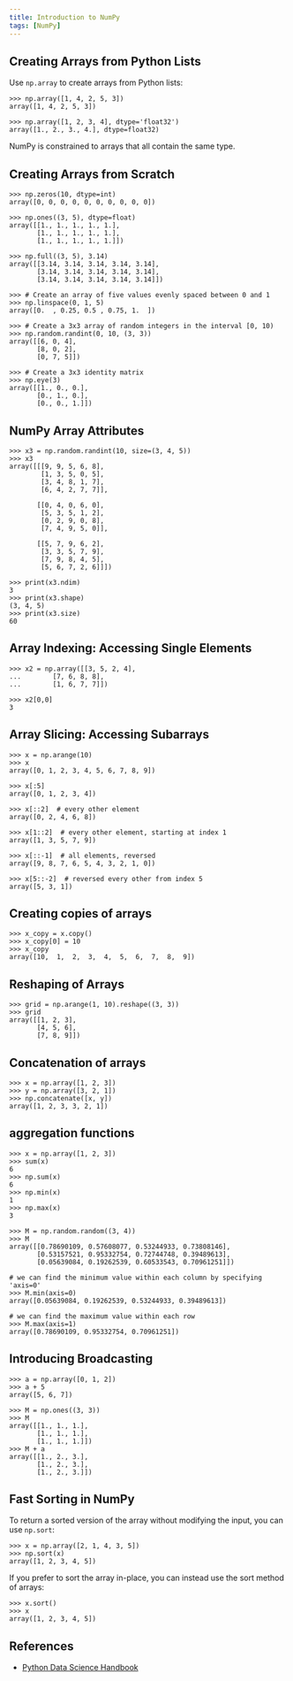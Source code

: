 ```yaml
---
title: Introduction to NumPy
tags: [NumPy]
---
```


## Creating Arrays from Python Lists
Use `np.array` to create arrays from Python lists:
```
>>> np.array([1, 4, 2, 5, 3])
array([1, 4, 2, 5, 3])

>>> np.array([1, 2, 3, 4], dtype='float32')
array([1., 2., 3., 4.], dtype=float32)
```

NumPy is constrained to arrays that all contain the same type.

## Creating Arrays from Scratch
```
>>> np.zeros(10, dtype=int)
array([0, 0, 0, 0, 0, 0, 0, 0, 0, 0])

>>> np.ones((3, 5), dtype=float)
array([[1., 1., 1., 1., 1.],
       [1., 1., 1., 1., 1.],
       [1., 1., 1., 1., 1.]])

>>> np.full((3, 5), 3.14)
array([[3.14, 3.14, 3.14, 3.14, 3.14],
       [3.14, 3.14, 3.14, 3.14, 3.14],
       [3.14, 3.14, 3.14, 3.14, 3.14]])

>>> # Create an array of five values evenly spaced between 0 and 1
>>> np.linspace(0, 1, 5)
array([0.  , 0.25, 0.5 , 0.75, 1.  ])

>>> # Create a 3x3 array of random integers in the interval [0, 10)
>>> np.random.randint(0, 10, (3, 3))
array([[6, 0, 4],
       [8, 0, 2],
       [0, 7, 5]])

>>> # Create a 3x3 identity matrix
>>> np.eye(3)
array([[1., 0., 0.],
       [0., 1., 0.],
       [0., 0., 1.]])
```

## NumPy Array Attributes
```
>>> x3 = np.random.randint(10, size=(3, 4, 5))
>>> x3
array([[[9, 9, 5, 6, 8],
        [1, 3, 5, 0, 5],
        [3, 4, 8, 1, 7],
        [6, 4, 2, 7, 7]],

       [[0, 4, 0, 6, 0],
        [5, 3, 5, 1, 2],
        [0, 2, 9, 0, 8],
        [7, 4, 9, 5, 0]],

       [[5, 7, 9, 6, 2],
        [3, 3, 5, 7, 9],
        [7, 9, 8, 4, 5],
        [5, 6, 7, 2, 6]]])

>>> print(x3.ndim)
3
>>> print(x3.shape)
(3, 4, 5)
>>> print(x3.size)
60
```

## Array Indexing: Accessing Single Elements
```
>>> x2 = np.array([[3, 5, 2, 4],
...        [7, 6, 8, 8],
...        [1, 6, 7, 7]])

>>> x2[0,0]
3
```

## Array Slicing: Accessing Subarrays
```
>>> x = np.arange(10)
>>> x
array([0, 1, 2, 3, 4, 5, 6, 7, 8, 9])

>>> x[:5] 
array([0, 1, 2, 3, 4])

>>> x[::2]  # every other element
array([0, 2, 4, 6, 8])

>>> x[1::2]  # every other element, starting at index 1
array([1, 3, 5, 7, 9])

>>> x[::-1]  # all elements, reversed
array([9, 8, 7, 6, 5, 4, 3, 2, 1, 0])

>>> x[5::-2]  # reversed every other from index 5
array([5, 3, 1])
```

## Creating copies of arrays
```
>>> x_copy = x.copy()
>>> x_copy[0] = 10
>>> x_copy
array([10,  1,  2,  3,  4,  5,  6,  7,  8,  9])
```

## Reshaping of Arrays
```
>>> grid = np.arange(1, 10).reshape((3, 3))
>>> grid
array([[1, 2, 3],
       [4, 5, 6],
       [7, 8, 9]])
```

## Concatenation of arrays
```
>>> x = np.array([1, 2, 3])
>>> y = np.array([3, 2, 1])
>>> np.concatenate([x, y])
array([1, 2, 3, 3, 2, 1])
```

## aggregation functions
```
>>> x = np.array([1, 2, 3])
>>> sum(x)
6
>>> np.sum(x)
6
>>> np.min(x)
1
>>> np.max(x)
3

>>> M = np.random.random((3, 4))
>>> M
array([[0.78690109, 0.57608077, 0.53244933, 0.73808146],
       [0.53157521, 0.95332754, 0.72744748, 0.39489613],
       [0.05639084, 0.19262539, 0.60533543, 0.70961251]])

# we can find the minimum value within each column by specifying 'axis=0'
>>> M.min(axis=0)
array([0.05639084, 0.19262539, 0.53244933, 0.39489613])

# we can find the maximum value within each row
>>> M.max(axis=1)
array([0.78690109, 0.95332754, 0.70961251])
```

## Introducing Broadcasting
```
>>> a = np.array([0, 1, 2])
>>> a + 5
array([5, 6, 7])

>>> M = np.ones((3, 3))
>>> M
array([[1., 1., 1.],
       [1., 1., 1.],
       [1., 1., 1.]])
>>> M + a
array([[1., 2., 3.],
       [1., 2., 3.],
       [1., 2., 3.]])
```

## Fast Sorting in NumPy
To return a sorted version of the array without modifying the input, you can use `np.sort`:
```
>>> x = np.array([2, 1, 4, 3, 5])
>>> np.sort(x)
array([1, 2, 3, 4, 5])
```

If you prefer to sort the array in-place, you can instead use the sort method of arrays:
```
>>> x.sort()
>>> x
array([1, 2, 3, 4, 5])
```

## References
- [Python Data Science Handbook](https://jakevdp.github.io/PythonDataScienceHandbook/)

